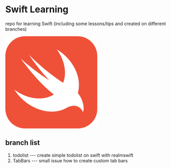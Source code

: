 # Swift Learning
repo for learning Swift (including some lessons/tips and created on different branches)

![](https://raw.githubusercontent.com/github/explore/80688e429a7d4ef2fca1e82350fe8e3517d3494d/topics/swift/swift.png)

## branch list
1. todolist --- create simple todolist on swift with realmswift
2. TabBars --- small issue how to create custom tab bars
